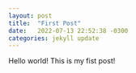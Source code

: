 ```yaml
---
layout: post
title:  "First Post"
date:   2022-07-13 22:52:38 -0300
categories: jekyll update
---
```

Hello world! This is my fist post!
